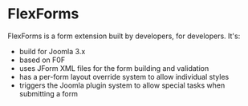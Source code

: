 # FlexForms

FlexForms is a form extension built by developers, for developers. It's:

* build for Joomla 3.x
* based on F0F
* uses JForm XML files for the form building and validation
* has a per-form layout override system to allow individual styles
* triggers the Joomla plugin system to allow special tasks when submitting a form